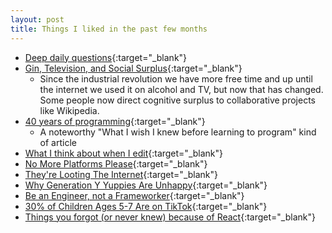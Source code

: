```yaml
---
layout: post
title: Things I liked in the past few months
---
```


- [Deep daily questions](https://taylor.town/daily-questions){:target="_blank"}
- [Gin, Television, and Social Surplus](https://gist.github.com/jm3/6724931){:target="_blank"}
    - Since the industrial revolution we have more free time and up until the internet we used it on alcohol and TV, but now that has changed. Some people now direct cognitive surplus to collaborative projects like Wikipedia.
- [40 years of programming](https://liw.fi/40/){:target="_blank"}
    - A noteworthy "What I wish I knew before learning to program" kind of article
- [What I think about when I edit](https://evaparish.com/blog/how-i-edit){:target="_blank"}
- [No More Platforms Please](https://world.hey.com/dhh/no-more-platforms-please-8f01445e){:target="_blank"}
- [They're Looting The Internet](https://www.wheresyoured.at/the-great-looting-of-the-internet/){:target="_blank"}
- [Why Generation Y Yuppies Are Unhappy](https://waitbutwhy.com/2013/09/why-generation-y-yuppies-are-unhappy.html){:target="_blank"}
- [Be an Engineer, not a Frameworker](https://freedium.cfd/https://johndanielraines.medium.com/be-an-engineer-not-a-frameworker-c58fe28d0c88){:target="_blank"}
- [30% of Children Ages 5-7 Are on TikTok](https://www.honest-broker.com/p/30-of-children-ages-5-7-are-on-tiktok){:target="_blank"}
- [Things you forgot (or never knew) because of React](https://joshcollinsworth.com/blog/antiquated-react){:target="_blank"}